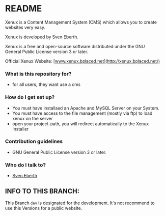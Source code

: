# README #

Xenux is a Content Management System (CMS) which allows you to create websites very easy. 

Xenux is developed by Sven Eberth.

Xenux is a free and open-source software distributed under the GNU General Public License version 3 or later.

Official Xenux Website: [www.xenux.bplaced.net](http://xenux.bplaced.net/)
 
### What is this repository for? ###
 
* for all users, they want use a cms
 
### How do I get set up? ###

* You must have installaed an Apache and MySQL Server on your System.
* You must have access to the file management (mostly via ftp) to load xenux on the server
* open your project-path, you will redirect automatically to the Xenux Installer 
 
### Contribution guidelines ###
 
* GNU General Public License version 3 or later.
 
### Who do I talk to? ###
* [Sven Eberth](mailto:mail@sven-eberth.de.hm)


## INFO TO THIS BRANCH: ##
This Branch `dev` is designated for the development. It's not recommend to use this Versions for a public website.